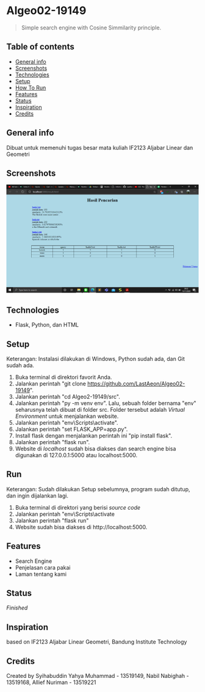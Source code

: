 # Algeo02-19149
> Simple search engine with Cosine Simmilarity principle.

## Table of contents
* [General info](#general-info)
* [Screenshots](#screenshots)
* [Technologies](#technologies)
* [Setup](#setup)
* [How To Run](#run)
* [Features](#features)
* [Status](#status)
* [Inspiration](#inspiration)
* [Credits](#credits)

## General info
Dibuat untuk memenuhi tugas besar mata kuliah IF2123 Aljabar Linear dan Geometri

## Screenshots
![Example screenshot](./screenshot.png)

## Technologies
* Flask, Python, dan HTML

## Setup
Keterangan: Instalasi dilakukan di Windows, Python sudah ada, dan Git sudah ada.
1. Buka terminal di direktori favorit Anda.
2. Jalankan perintah "git clone https://github.com/LastAeon/Algeo02-19149".
3. Jalankan perintah "cd Algeo2-19149/src".
4. Jalankan perintah "py -m venv env". Lalu, sebuah folder bernama "env" seharusnya telah dibuat di folder src. Folder tersebut adalah _Virtual Environment_ untuk menjalankan website.
5. Jalankan perintah "env\Scripts\activate".
6. Jalankan perintah "set FLASK_APP=app.py".
7. Install flask dengan menjalankan perintah ini "pip install flask".
8. Jalankan perintah "flask run".
9. Website di _localhost_ sudah bisa diakses dan search engine bisa digunakan di 127.0.0.1:5000 atau localhost:5000.

## Run
Keterangan: Sudah dilakukan Setup sebelumnya, program sudah ditutup, dan ingin dijalankan lagi.
1. Buka terminal di direktori yang berisi _source code_
2. Jalankan perintah "env\Scripts\activate
3. Jalankan perintah "flask run"
4. Website sudah bisa diakses di http://localhost:5000.

## Features
* Search Engine
* Penjelasan cara pakai
* Laman tentang kami

## Status
_Finished_

## Inspiration
based on IF2123 Aljabar Linear Geometri, Bandung Institute Technology

## Credits
Created by Syihabuddin Yahya Muhammad - 13519149, Nabil Nabighah - 13519168, Allief Nuriman - 13519221
